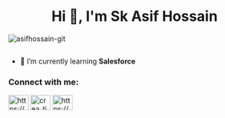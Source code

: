 
<h1 align="center">Hi 👋, I'm Sk Asif Hossain</h1>



<p align="left"> <img src="https://komarev.com/ghpvc/?username=asifhossain-git&label=Profile%20views&color=0e75b6&style=flat" alt="asifhossain-git" /> </p>

<p align="left"> <a href="https://twitter.com/" target="blank"><img src="https://img.shields.io/twitter/follow/?logo=twitter&style=for-the-badge" alt="" /></a> </p>

- 🌱 I’m currently learning **Salesforce**

<h3 align="left">Connect with me:</h3>
<p align="left">
<a href="https://linkedin.com/in/https://www.linkedin.com/in/sk-asif-hossain-b91443236/" target="blank"><img align="center" src="https://raw.githubusercontent.com/rahuldkjain/github-profile-readme-generator/master/src/images/icons/Social/linked-in-alt.svg" alt="https://www.linkedin.com/in/sk-asif-hossain-b91443236/" height="30" width="40" /></a>
<a href="https://instagram.com/crea_tivefisa" target="blank"><img align="center" src="https://raw.githubusercontent.com/rahuldkjain/github-profile-readme-generator/master/src/images/icons/Social/instagram.svg" alt="crea_tivefisa" height="30" width="40" /></a>
<a href="https://www.hackerrank.com/https://www.hackerrank.com/iamasifhossain" target="blank"><img align="center" src="https://raw.githubusercontent.com/rahuldkjain/github-profile-readme-generator/master/src/images/icons/Social/hackerrank.svg" alt="https://www.hackerrank.com/iamasifhossain" height="30" width="40" /></a>
</p>

